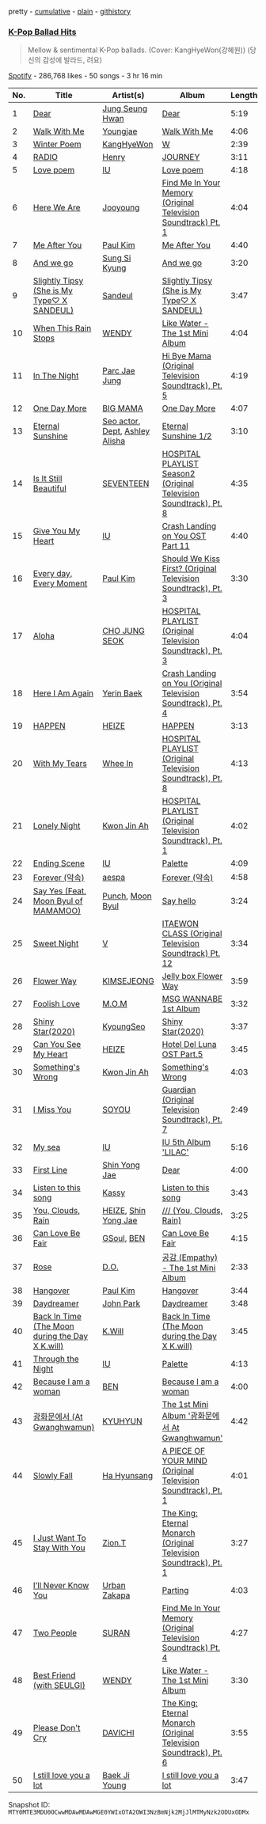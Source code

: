 pretty - [cumulative](/playlists/cumulative/37i9dQZF1DX5LEXW9eXA0n.md) - [plain](/playlists/plain/37i9dQZF1DX5LEXW9eXA0n) - [githistory](https://github.githistory.xyz/mackorone/spotify-playlist-archive/blob/main/playlists/plain/37i9dQZF1DX5LEXW9eXA0n)

### [K\-Pop Ballad Hits](https://open.spotify.com/playlist/37i9dQZF1DX5LEXW9eXA0n)

> Mellow & sentimental K\-Pop ballads\. \(Cover: KangHyeWon\(강혜원\)\) \(당신의 감성에 발라드, 려요\)

[Spotify](https://open.spotify.com/user/spotify) - 286,768 likes - 50 songs - 3 hr 16 min

| No. | Title | Artist(s) | Album | Length |
|---|---|---|---|---|
| 1 | [Dear](https://open.spotify.com/track/5xUDsNJKebll4g40mGcnPl) | [Jung Seung Hwan](https://open.spotify.com/artist/7l8rOFwZFQ3G0sgZ7gjGng) | [Dear](https://open.spotify.com/album/20YuFf31mUzKLlcKTAGEV5) | 5:19 |
| 2 | [Walk With Me](https://open.spotify.com/track/71awe49SI4ZCz4JYChmSV0) | [Youngjae](https://open.spotify.com/artist/5qUAtC3NwSLYme4JqjlGfQ) | [Walk With Me](https://open.spotify.com/album/3E4D5ojNyym9TEc9uTlwAd) | 4:06 |
| 3 | [Winter Poem](https://open.spotify.com/track/1WIoLsx3aZ83yAJn76vwLD) | [KangHyeWon](https://open.spotify.com/artist/7dwHrGGWiw44ny2dJcARu6) | [W](https://open.spotify.com/album/2xTWhqmw4ulmDTMgQC97Jc) | 2:39 |
| 4 | [RADIO](https://open.spotify.com/track/1ZmAcES012Hgjv6cMVxXrI) | [Henry](https://open.spotify.com/artist/1sjw4xq2pAWy5Vdgba5QAt) | [JOURNEY](https://open.spotify.com/album/1URTKlF8ju1dQ4ZhOTQjLS) | 3:11 |
| 5 | [Love poem](https://open.spotify.com/track/4B6cJ34Mkfiu4Xo8t8QU7F) | [IU](https://open.spotify.com/artist/3HqSLMAZ3g3d5poNaI7GOU) | [Love poem](https://open.spotify.com/album/5JadtZ710Yj8RSLNbSvDqo) | 4:18 |
| 6 | [Here We Are](https://open.spotify.com/track/7MjaIOqmlq83z04h7kdhdq) | [Jooyoung](https://open.spotify.com/artist/1vct46rBqLNRbE9wCibXUH) | [Find Me In Your Memory \(Original Television Soundtrack\) Pt\. 1](https://open.spotify.com/album/3mTdCQaktzKJihC6TeI4fP) | 4:04 |
| 7 | [Me After You](https://open.spotify.com/track/5AkyvofVWUqds8x1HHgDU9) | [Paul Kim](https://open.spotify.com/artist/4qRXrzUmdy3p33lgvJEzdv) | [Me After You](https://open.spotify.com/album/0caJtWmA3k3kY6kourOUHh) | 4:40 |
| 8 | [And we go](https://open.spotify.com/track/4Z7DIzXHsoJceD9fDVwnWz) | [Sung Si Kyung](https://open.spotify.com/artist/7jFUYMpMUBDL4JQtMZ5ilc) | [And we go](https://open.spotify.com/album/1yxgREDY36DYLdeuSvHITY) | 3:20 |
| 9 | [Slightly Tipsy \(She is My Type♡ X SANDEUL\)](https://open.spotify.com/track/1xWVYPdaLm909DbFmuPGOR) | [Sandeul](https://open.spotify.com/artist/2QeJBmgBdpH4i3uJns5Rdx) | [Slightly Tipsy \(She is My Type♡ X SANDEUL\)](https://open.spotify.com/album/2bal48tjyi26OAxY2KxwFL) | 3:47 |
| 10 | [When This Rain Stops](https://open.spotify.com/track/6mavVLsxaa4YcPje9qZKcf) | [WENDY](https://open.spotify.com/artist/0FRUZvZNPzM3YJMABJxf2K) | [Like Water \- The 1st Mini Album](https://open.spotify.com/album/1Ao5vWPO13f4l0ldwxOKL7) | 4:04 |
| 11 | [In The Night](https://open.spotify.com/track/2BzHlLKQyUVuvREaJikvmm) | [Parc Jae Jung](https://open.spotify.com/artist/7kXQtwn3ZRTBc8JYNyGwQy) | [Hi Bye Mama \(Original Television Soundtrack\), Pt\. 5](https://open.spotify.com/album/7MDwMSMEZLXv7qcpMIshpe) | 4:19 |
| 12 | [One Day More](https://open.spotify.com/track/4nr85wYs3ZaCTSOm8oPa3J) | [BIG MAMA](https://open.spotify.com/artist/34SKCchNLFzBWclGa6l6tQ) | [One Day More](https://open.spotify.com/album/6LqipT57Al2ZKzFdhhcz68) | 4:07 |
| 13 | [Eternal Sunshine](https://open.spotify.com/track/2iEykY8EqjYrG3Gz7GdpMu) | [Seo actor](https://open.spotify.com/artist/0Xdas0Cm8xqrnjUKIb6aLF), [Dept](https://open.spotify.com/artist/48JtfAggQQpfUXQNxkGm5U), [Ashley Alisha](https://open.spotify.com/artist/63P6hjn73jNbnEFT0gKWKk) | [Eternal Sunshine 1/2](https://open.spotify.com/album/0VDhjoUAHsS4Go5f6JMGrO) | 3:10 |
| 14 | [Is It Still Beautiful](https://open.spotify.com/track/4rrGSoMxUV0diSX4zpoCTf) | [SEVENTEEN](https://open.spotify.com/artist/7nqOGRxlXj7N2JYbgNEjYH) | [HOSPITAL PLAYLIST Season2 \(Original Television Soundtrack\), Pt\. 8](https://open.spotify.com/album/0wjfQ5rrQIRFuSPvAbZBX4) | 4:35 |
| 15 | [Give You My Heart](https://open.spotify.com/track/6dGsBRuavumBs5BghcXF3D) | [IU](https://open.spotify.com/artist/3HqSLMAZ3g3d5poNaI7GOU) | [Crash Landing on You OST Part 11](https://open.spotify.com/album/29KU88wZtAigritdYGvgPk) | 4:40 |
| 16 | [Every day, Every Moment](https://open.spotify.com/track/3Ml2s37uS9jqRM2R3bfDiB) | [Paul Kim](https://open.spotify.com/artist/4qRXrzUmdy3p33lgvJEzdv) | [Should We Kiss First? \(Original Television Soundtrack\), Pt\. 3](https://open.spotify.com/album/1UVybcE4gGXIlRjkMPM17U) | 3:30 |
| 17 | [Aloha](https://open.spotify.com/track/6TitBrzYhD1mTxqXADFo7v) | [CHO JUNG SEOK](https://open.spotify.com/artist/0MU0Hxwaz1daT4FVqx3Smz) | [HOSPITAL PLAYLIST \(Original Television Soundtrack\), Pt\. 3](https://open.spotify.com/album/0xXh2BdSfwmNk3JjwuuaqG) | 4:04 |
| 18 | [Here I Am Again](https://open.spotify.com/track/5CDq3Ekm0E0c23S0mbEELV) | [Yerin Baek](https://open.spotify.com/artist/6dhfy4ByARPJdPtMyrUYJK) | [Crash Landing on You \(Original Television Soundtrack\), Pt\. 4](https://open.spotify.com/album/476k6ufG2tovEGKDHolLSB) | 3:54 |
| 19 | [HAPPEN](https://open.spotify.com/track/1MtCOuTy3B6fU72LQPvg16) | [HEIZE](https://open.spotify.com/artist/5dCvSnVduaFleCnyy98JMo) | [HAPPEN](https://open.spotify.com/album/4xOOB79WcZuOoVwK06No1s) | 3:13 |
| 20 | [With My Tears](https://open.spotify.com/track/2ocf3TyvsHPvXQ1vwbavQE) | [Whee In](https://open.spotify.com/artist/0BqRGrwqndrtNkojXiqIzL) | [HOSPITAL PLAYLIST \(Original Television Soundtrack\), Pt\. 8](https://open.spotify.com/album/0pYCXVuGMKDRCrN05doHXA) | 4:13 |
| 21 | [Lonely Night](https://open.spotify.com/track/35q0DyRH5bIXDoFGWJBjmC) | [Kwon Jin Ah](https://open.spotify.com/artist/0kRAVpQhUUArA8UnYwEdeZ) | [HOSPITAL PLAYLIST \(Original Television Soundtrack\), Pt\. 1](https://open.spotify.com/album/6KH2bpNterP9Xfe65uDdLT) | 4:02 |
| 22 | [Ending Scene](https://open.spotify.com/track/06EMBzxDm2hueehobAlMtm) | [IU](https://open.spotify.com/artist/3HqSLMAZ3g3d5poNaI7GOU) | [Palette](https://open.spotify.com/album/5V8n6fqyAPxvFTibPhQVcp) | 4:09 |
| 23 | [Forever \(약속\)](https://open.spotify.com/track/26YNVqHuwAPeBVfDscTPds) | [aespa](https://open.spotify.com/artist/6YVMFz59CuY7ngCxTxjpxE) | [Forever \(약속\)](https://open.spotify.com/album/3CExk4WgPxe0lOwoOhuMWj) | 4:58 |
| 24 | [Say Yes \(Feat\. Moon Byul of MAMAMOO\)](https://open.spotify.com/track/39pKhfHJONQXFPCiduswZA) | [Punch](https://open.spotify.com/artist/2FgZrgTMX6Sk0VNcOsEPmm), [Moon Byul](https://open.spotify.com/artist/1eTft3tXynrKdo6XD7QHLL) | [Say hello](https://open.spotify.com/album/3KL1ALTLwYaCcxzxNIRrWK) | 3:24 |
| 25 | [Sweet Night](https://open.spotify.com/track/39EXZNMxb4RBHlRjnRaOKp) | [V](https://open.spotify.com/artist/3JsHnjpbhX4SnySpvpa9DK) | [ITAEWON CLASS \(Original Television Soundtrack\) Pt\. 12](https://open.spotify.com/album/1q3j12Y1sp2eqqffSnyA93) | 3:34 |
| 26 | [Flower Way](https://open.spotify.com/track/6Jstg15yIAoAP7rAgFrYYH) | [KIMSEJEONG](https://open.spotify.com/artist/1lFLniFTaPjYCtQZvDXpqu) | [Jelly box Flower Way](https://open.spotify.com/album/1rmD7fOUwH0RygF5eNS73S) | 3:59 |
| 27 | [Foolish Love](https://open.spotify.com/track/7I7TTfKcDDAeSf6HPgbdPT) | [M.O.M](https://open.spotify.com/artist/0JnspQOKIcEUcw8GWSIqtn) | [MSG WANNABE 1st Album](https://open.spotify.com/album/5nQYzPDlW9yVnBxsaRzg5C) | 3:32 |
| 28 | [Shiny Star\(2020\)](https://open.spotify.com/track/7MXtr93z4ltQzhfIxYnYWX) | [KyoungSeo](https://open.spotify.com/artist/4rxWm4OrS8IRQ3YxDUwnJA) | [Shiny Star\(2020\)](https://open.spotify.com/album/6Y6861L8Iwse3spu3vOWEc) | 3:37 |
| 29 | [Can You See My Heart](https://open.spotify.com/track/6td501MwDVFewdz6qNOtG8) | [HEIZE](https://open.spotify.com/artist/5dCvSnVduaFleCnyy98JMo) | [Hotel Del Luna OST Part.5](https://open.spotify.com/album/4HxM9RlVFPOEwNRorTuLiZ) | 3:45 |
| 30 | [Something's Wrong](https://open.spotify.com/track/3ctGT9T08w6VnpND1zhPTW) | [Kwon Jin Ah](https://open.spotify.com/artist/0kRAVpQhUUArA8UnYwEdeZ) | [Something's Wrong](https://open.spotify.com/album/5TbAZIZKLCNNM0F7rXWqb1) | 4:03 |
| 31 | [I Miss You](https://open.spotify.com/track/3SfbB0Y3saMIQnNctxMVhj) | [SOYOU](https://open.spotify.com/artist/3b4kLCI0ZJW47TFsNRqgCb) | [Guardian \(Original Television Soundtrack\), Pt\. 7](https://open.spotify.com/album/36sxaODM0ii4HmNjPLWS9A) | 2:49 |
| 32 | [My sea](https://open.spotify.com/track/46wDG6evLn2iPoQ0F8CUWk) | [IU](https://open.spotify.com/artist/3HqSLMAZ3g3d5poNaI7GOU) | [IU 5th Album 'LILAC'](https://open.spotify.com/album/01dPJcwyht77brL4JQiR8R) | 5:16 |
| 33 | [First Line](https://open.spotify.com/track/1frranq2uyiOn5RObEG9g9) | [Shin Yong Jae](https://open.spotify.com/artist/2frFGmni9tkRgXYdXmzQvR) | [Dear](https://open.spotify.com/album/7yDjc5x9LlccQIxNgDnqi6) | 4:00 |
| 34 | [Listen to this song](https://open.spotify.com/track/3Nei4vBEJMjEiQFThLsHrG) | [Kassy](https://open.spotify.com/artist/6pU8o91xAS0aWNjj06nQSU) | [Listen to this song](https://open.spotify.com/album/6Jq8RAeVPIY6mlr6uj1yir) | 3:43 |
| 35 | [You, Clouds, Rain](https://open.spotify.com/track/6FZAc2XaVYc8G8jaDnBshv) | [HEIZE](https://open.spotify.com/artist/5dCvSnVduaFleCnyy98JMo), [Shin Yong Jae](https://open.spotify.com/artist/2frFGmni9tkRgXYdXmzQvR) | [/// \(You, Clouds, Rain\)](https://open.spotify.com/album/7ANb4BnhkVoBO4RDSJ6uSs) | 3:25 |
| 36 | [Can Love Be Fair](https://open.spotify.com/track/0ZSgMcumYoRwVeFmFJWtmm) | [GSoul](https://open.spotify.com/artist/4oEXworvhegyK83rZwVyWL), [BEN](https://open.spotify.com/artist/0bDdOBGVCFVt0f8N9ldW1k) | [Can Love Be Fair](https://open.spotify.com/album/6NRwI0v6TP5q8Pm8lCvTiK) | 4:15 |
| 37 | [Rose](https://open.spotify.com/track/2bk43y1inDfHx8fFdXar3l) | [D.O.](https://open.spotify.com/artist/2CQZr2RPZmrcvDnaod1ldC) | [공감 \(Empathy\) \- The 1st Mini Album](https://open.spotify.com/album/4dqWy2Soq1Z1rqgKfXOATk) | 2:33 |
| 38 | [Hangover](https://open.spotify.com/track/0vMg57uWWcnv4T3qjoXP68) | [Paul Kim](https://open.spotify.com/artist/4qRXrzUmdy3p33lgvJEzdv) | [Hangover](https://open.spotify.com/album/2bil4uyovEkVkPVpEAWRBp) | 3:44 |
| 39 | [Daydreamer](https://open.spotify.com/track/6Vu3V0oWSppc8Z6BJPNjGk) | [John Park](https://open.spotify.com/artist/4mbvd7ZJ2goftjy1L33LiB) | [Daydreamer](https://open.spotify.com/album/41Wkwt6kiSOHwE8xZkitTs) | 3:48 |
| 40 | [Back In Time \(The Moon during the Day X K.will\)](https://open.spotify.com/track/5rGMxvUu4su0Vg3BaV9BGe) | [K.Will](https://open.spotify.com/artist/1XNC9ksvgXeD1xRJruSA5t) | [Back In Time \(The Moon during the Day X K.will\)](https://open.spotify.com/album/76XdJaCbVbGzUv2JyEmn0x) | 3:45 |
| 41 | [Through the Night](https://open.spotify.com/track/3P3UA61WRQqwCXaoFOTENd) | [IU](https://open.spotify.com/artist/3HqSLMAZ3g3d5poNaI7GOU) | [Palette](https://open.spotify.com/album/5V8n6fqyAPxvFTibPhQVcp) | 4:13 |
| 42 | [Because I am a woman](https://open.spotify.com/track/0lsnhrK331ObO8FyyvN2iU) | [BEN](https://open.spotify.com/artist/0bDdOBGVCFVt0f8N9ldW1k) | [Because I am a woman](https://open.spotify.com/album/6hf7ETkQLEIW5rKkCks9Bl) | 4:00 |
| 43 | [광화문에서 \(At Gwanghwamun\)](https://open.spotify.com/track/3fLufMRaQboaen5AGMdCLT) | [KYUHYUN](https://open.spotify.com/artist/0il5ZP3xYOECtONJtZ38Ln) | [The 1st Mini Album '광화문에서 At Gwanghwamun'](https://open.spotify.com/album/1GtAHSUYEs5Jlx3ftm9Y5v) | 4:42 |
| 44 | [Slowly Fall](https://open.spotify.com/track/20iKxZ9WfxHgTB2GVXpQMk) | [Ha Hyunsang](https://open.spotify.com/artist/1jK4qH2wAXqF8v64zvaGRb) | [A PIECE OF YOUR MIND \(Original Television Soundtrack\), Pt\. 1](https://open.spotify.com/album/12I9OaovCrdtLLroBYcnco) | 4:01 |
| 45 | [I Just Want To Stay With You](https://open.spotify.com/track/6ldRtpROAk4H3BT4trDo9X) | [Zion.T](https://open.spotify.com/artist/5HenzRvMtSrgtvU16XAoby) | [The King: Eternal Monarch \(Original Television Soundtrack\), Pt\. 1](https://open.spotify.com/album/1UuWIae0GI6bk2C3sL0mOa) | 3:27 |
| 46 | [I’ll Never Know You](https://open.spotify.com/track/3W3DMcutGcZan4KnpNrkw9) | [Urban Zakapa](https://open.spotify.com/artist/1dOMFM5wDNsENQQW0nl0K8) | [Parting](https://open.spotify.com/album/4ffRADPvsTjnATr8zCg2Ta) | 4:03 |
| 47 | [Two People](https://open.spotify.com/track/7yxdDkL1ar39CWTX4hMRFk) | [SURAN](https://open.spotify.com/artist/1mORehSVEd7lcaT2d7Sl2K) | [Find Me In Your Memory \(Original Television Soundtrack\) Pt\. 4](https://open.spotify.com/album/1tV7ZIyAJDZkis4RjXWQ91) | 4:27 |
| 48 | [Best Friend \(with SEULGI\)](https://open.spotify.com/track/0F9Xy6OTbkqOv94pklkwKu) | [WENDY](https://open.spotify.com/artist/0FRUZvZNPzM3YJMABJxf2K) | [Like Water \- The 1st Mini Album](https://open.spotify.com/album/1Ao5vWPO13f4l0ldwxOKL7) | 3:30 |
| 49 | [Please Don't Cry](https://open.spotify.com/track/5pmhDbaeNG5Y31mCGK07JE) | [DAVICHI](https://open.spotify.com/artist/4z6yrDz5GfKXkeQZjOaZdq) | [The King: Eternal Monarch \(Original Television Soundtrack\), Pt\. 6](https://open.spotify.com/album/6ZGUvD476odOT0J0SdK8L5) | 3:55 |
| 50 | [I still love you a lot](https://open.spotify.com/track/2zCORPZHF7g9SPjZfrGVuy) | [Baek Ji Young](https://open.spotify.com/artist/3l0MJ9LCiBlMyOMaz485Q5) | [I still love you a lot](https://open.spotify.com/album/01duGRcYzLUPGOh4NqDHhF) | 3:47 |

Snapshot ID: `MTY0MTE3MDU0OCwwMDAwMDAwMGE0YWIxOTA2OWI3NzBmNjk2MjJlMTMyNzk2ODUxODMx`
